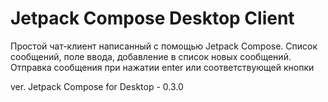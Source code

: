 # Jetpack Compose Desktop Client
Простой чат-клиент написанный с помощью Jetpack Compose.
Список сообщений, поле ввода, добавление в список новых сообщений.
Отправка сообщения при нажатии enter или соответствующей кнопки

ver. Jetpack Compose for Desktop - 0.3.0